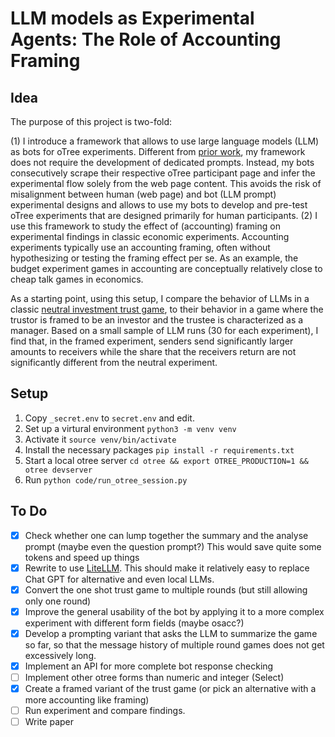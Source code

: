 # LLM models as Experimental Agents: The Role of Accounting Framing

## Idea

The purpose of this project is two-fold:

(1) I introduce a framework that allows to use large language models (LLM) as bots for oTree experiments. Different from [prior work](https://papers.ssrn.com/sol3/papers.cfm?abstract_id=4682602), my framework does not require the development of dedicated prompts. Instead, my bots consecutively scrape their respective oTree participant page and infer the
experimental flow solely from the web page content. This avoids the risk of misalignment between human (web page) and bot (LLM prompt) experimental designs and allows to use my bots to develop and pre-test oTree experiments that are designed primarily for human participants. 
(2) I use this framework to study the effect of (accounting) framing on experimental findings in classic economic experiments. Accounting experiments typically use an accounting framing, often without hypothesizing or testing the framing effect per se. As an example, the budget experiment games in accounting are conceptually relatively close to cheap talk games in economics.

As a starting point, using this setup, I compare the behavior of LLMs in a classic [neutral investment trust game](https://doi.org/10.1006/game.1995.1027), to their behavior in a game where the trustor is framed to be an investor and the trustee is characterized as a manager. Based on a small sample of LLM runs (30 for each experiment), I find that, in the framed experiment, senders send significantly larger amounts to receivers while the share that the receivers return are not significantly different from the neutral experiment.

## Setup

1. Copy `_secret.env` to `secret.env` and edit.
2. Set up a virtural environment `python3 -m venv venv`
3. Activate it `source venv/bin/activate`
4. Install the necessary packages `pip install -r requirements.txt`
5. Start a local otree server `cd otree && export OTREE_PRODUCTION=1 && otree devserver`
6. Run `python code/run_otree_session.py`

## To Do

- [X] Check whether one can lump together the summary and the analyse prompt (maybe even the question prompt?) This would save quite some tokens and speed up things
- [X] Rewrite to use [LiteLLM](https://github.com/BerriAI/litellm). This should make it relatively easy to replace Chat GPT for alternative and even local LLMs.
- [X] Convert the one shot trust game to multiple rounds (but still allowing only one round)
- [X] Improve the general usability of the bot by applying it to a more complex experiment with different form fields (maybe osacc?)
- [X] Develop a prompting variant that asks the LLM to summarize the game so far, so that the message history of multiple round games does not get excessively long. 
- [X] Implement an API for more complete bot response checking
- [ ] Implement other otree forms than numeric and integer (Select)
- [X] Create a framed variant of the trust game (or pick an alternative with a more accounting like framing) 
- [ ] Run experiment and compare findings.
- [ ] Write paper
